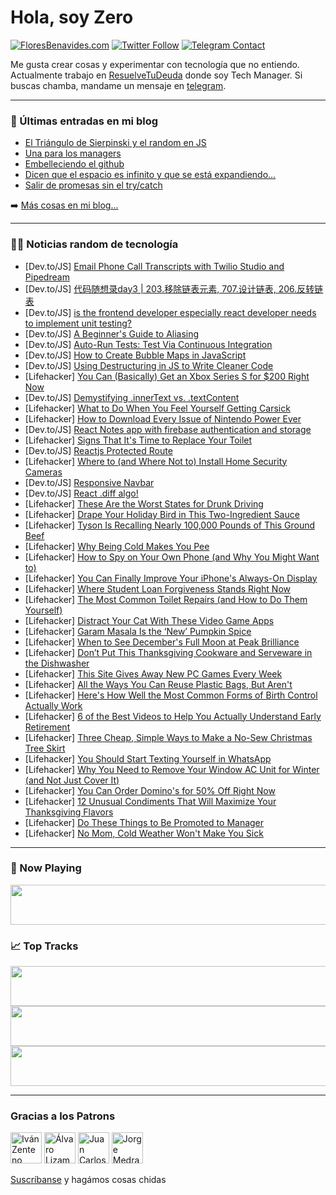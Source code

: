 # Hola, soy Zero

[![FloresBenavides.com](https://img.shields.io/website?down_message=oops&label=MiBlog&style=for-the-badge&up_message=online&url=https%3A%2F%2Ffloresbenavides.com)](https://floresbenavides.com) [![Twitter Follow](https://img.shields.io/twitter/follow/ZeroDragon?color=%231DA1F2&label=Follow&logo=twitter&logoColor=ffffff&style=for-the-badge)](https://twitter.com/zerodragon) [![Telegram Contact](https://img.shields.io/badge/escr%C3%ADbeme-ZeroDragon-%2326A5E4?style=for-the-badge&logo=telegram)](https://t.me/zerodragon)

Me gusta crear cosas y experimentar con tecnología que no entiendo.
Actualmente trabajo en [ResuelveTuDeuda](http://github.com/resuelve) donde soy Tech Manager.
Si buscas chamba, mandame un mensaje en [telegram](https://t.me/zerodragon).

---

### 📕 Últimas entradas en mi blog
<!-- BLOG-POST-LIST:START -->
- [El Triángulo de Sierpinski y el random en JS](https://floresbenavides.com/el-triangulo-de-sierpinski-y-el-random-en-js/)
- [Una para los managers](https://floresbenavides.com/una-para-los-managers/)
- [Embelleciendo el github](https://floresbenavides.com/embelleciendo-el-github/)
- [Dicen que el espacio es infinito y que se está expandiendo…](https://floresbenavides.com/dicen-que-el-espacio-es-infinito-y-que-se-esta-expandiendo/)
- [Salir de promesas sin el try/catch](https://floresbenavides.com/salir-de-promesas-sin-el-try-catch/)
<!-- BLOG-POST-LIST:END -->

➡️ [Más cosas en mi blog...](https://floresbenavides.com)

---

### 👨‍💻 Noticias random de tecnología
<!-- TECH-POSTS:START -->
- [Dev.to/JS] [Email Phone Call Transcripts with Twilio Studio and Pipedream](https://dev.to/deepgram/email-phone-call-transcripts-with-twilio-studio-and-pipedream-3ffh)
- [Dev.to/JS] [代码随想录day3 | 203.移除链表元素, 707.设计链表, 206.反转链表](https://dev.to/986913/dai-ma-sui-xiang-lu-day3-203yi-chu-lian-biao-yuan-su-707she-ji-lian-biao-206fan-zhuan-lian-biao-3ig9)
- [Dev.to/JS] [is the frontend developer especially react developer needs to implement unit testing?](https://dev.to/tan_jung/is-the-frontend-developer-especially-react-developer-needs-to-implement-unit-testing-4036)
- [Dev.to/JS] [A Beginner&#39;s Guide to Aliasing](https://dev.to/rachelmullen/a-beginners-guide-to-aliasing-34hf)
- [Dev.to/JS] [Auto-Run Tests: Test Via Continuous Integration](https://dev.to/cychu42/auto-run-tests-test-via-continuous-integration-ib6)
- [Dev.to/JS] [How to Create Bubble Maps in JavaScript](https://dev.to/andreykh1985/how-to-create-bubble-maps-in-javascript-4lc5)
- [Dev.to/JS] [Using Destructuring in JS to Write Cleaner Code](https://dev.to/racheljoyh/using-destructuring-in-js-to-write-cleaner-code-2601)
- [Lifehacker] [You Can &lpar;Basically&rpar; Get an Xbox Series S for $200 Right Now](https://lifehacker.com/you-can-basically-get-an-xbox-series-s-for-200-right-1849797666)
- [Dev.to/JS] [Demystifying .innerText vs. .textContent](https://dev.to/annaqharder/demystifying-innertext-vs-textcontent-35fl)
- [Lifehacker] [What to Do When You Feel Yourself Getting Carsick](https://lifehacker.com/what-to-do-when-you-feel-yourself-getting-carsick-1849798438)
- [Lifehacker] [How to Download Every Issue of Nintendo Power Ever](https://lifehacker.com/how-to-download-every-issue-of-nintendo-power-ever-1849797319)
- [Dev.to/JS] [React Notes app with firebase authentication and storage](https://dev.to/davidblaqq/react-notes-app-with-firebase-authentication-and-storage-262e)
- [Lifehacker] [Signs That It&#39;s Time to Replace Your Toilet](https://lifehacker.com/signs-that-its-time-to-replace-your-toilet-1849796702)
- [Dev.to/JS] [Reactjs Protected Route](https://dev.to/collins87mbathi/reactjs-protected-route-m3j)
- [Lifehacker] [Where to &lpar;and Where Not to&rpar; Install Home Security Cameras](https://lifehacker.com/where-to-and-where-not-to-install-home-security-camer-1849797448)
- [Dev.to/JS] [Responsive Navbar](https://dev.to/berecont/responsive-navbar-1001)
- [Dev.to/JS] [React .diff algo!](https://dev.to/rounit08/react-diff-algo-1ena)
- [Lifehacker] [These Are the Worst States for Drunk Driving](https://lifehacker.com/these-are-the-worst-states-for-drunk-driving-1849797194)
- [Lifehacker] [Drape Your Holiday Bird in This Two-Ingredient Sauce](https://lifehacker.com/drape-your-holiday-bird-in-this-two-ingredient-sauce-1849796793)
- [Lifehacker] [Tyson Is Recalling Nearly 100,000 Pounds of This Ground Beef](https://lifehacker.com/tyson-is-recalling-nearly-100-000-of-this-ground-beef-1849796665)
- [Lifehacker] [Why Being Cold Makes You Pee](https://lifehacker.com/why-you-feel-like-you-need-to-pee-more-in-cold-weather-1849796756)
- [Lifehacker] [How to Spy on Your Own Phone &lpar;and Why You Might Want to&rpar;](https://lifehacker.com/how-to-spy-on-your-own-phone-and-why-you-might-want-to-1849795721)
- [Lifehacker] [You Can Finally Improve Your iPhone&#39;s Always-On Display](https://lifehacker.com/you-can-finally-improve-your-iphones-always-on-display-1849795346)
- [Lifehacker] [Where Student Loan Forgiveness Stands Right Now](https://lifehacker.com/where-student-loan-forgiveness-stands-right-now-1849795888)
- [Lifehacker] [The Most Common Toilet Repairs &lpar;and How to Do Them Yourself&rpar;](https://lifehacker.com/the-most-common-toilet-repairs-and-how-to-do-them-your-1849794329)
- [Lifehacker] [Distract Your Cat With These Video Game Apps](https://lifehacker.com/distract-your-cat-with-these-video-game-apps-1849794032)
- [Lifehacker] [Garam Masala Is the ‘New’ Pumpkin Spice](https://lifehacker.com/garam-masala-is-the-new-pumpkin-spice-1849795344)
- [Lifehacker] [When to See December&#39;s Full Moon at Peak Brilliance](https://lifehacker.com/when-to-see-decembers-full-moon-at-peak-brilliance-1849793352)
- [Lifehacker] [Don’t Put This Thanksgiving Cookware and Serveware in the Dishwasher](https://lifehacker.com/don-t-put-this-thanksgiving-cookware-and-serveware-in-t-1849792978)
- [Lifehacker] [This Site Gives Away New PC Games Every Week](https://lifehacker.com/this-site-gives-away-new-pc-games-every-week-1849792344)
- [Lifehacker] [All the Ways You Can Reuse Plastic Bags, But Aren&#39;t](https://lifehacker.com/all-the-ways-you-can-reuse-plastic-bags-but-arent-1849792428)
- [Lifehacker] [Here&#39;s How Well the Most Common Forms of Birth Control Actually Work](https://lifehacker.com/heres-how-well-the-most-common-forms-of-birth-control-a-1849792332)
- [Lifehacker] [6 of the Best Videos to Help You Actually Understand Early Retirement](https://lifehacker.com/6-of-the-best-videos-to-help-you-actually-understand-ea-1849785268)
- [Lifehacker] [Three Cheap, Simple Ways to Make a No-Sew Christmas Tree Skirt](https://lifehacker.com/three-cheap-simple-ways-to-make-a-no-sew-christmas-tre-1849790819)
- [Lifehacker] [You Should Start Texting Yourself in WhatsApp](https://lifehacker.com/you-should-start-texting-yourself-in-whatsapp-1849790925)
- [Lifehacker] [Why You Need to Remove Your Window AC Unit for Winter &lpar;and Not Just Cover It&rpar;](https://lifehacker.com/why-you-need-to-remove-your-window-ac-unit-for-winter-1849790823)
- [Lifehacker] [You Can Order Domino&#39;s for 50% Off Right Now](https://lifehacker.com/you-can-order-dominos-for-50-off-right-now-1849790953)
- [Lifehacker] [12 Unusual Condiments That Will Maximize Your Thanksgiving Flavors](https://lifehacker.com/12-unusual-condiments-that-will-maximize-your-thanksgiv-1849790619)
- [Lifehacker] [Do These Things to Be Promoted to Manager](https://lifehacker.com/do-these-things-to-be-promoted-to-manager-1849790419)
- [Lifehacker] [No Mom, Cold Weather Won&#39;t Make You Sick](https://lifehacker.com/no-mom-cold-weather-wont-make-you-sick-1849790245)<!-- TECH-POSTS:END -->

---

### 🎵 Now Playing
<a href="https://spotify-now-playing-dun.vercel.app/now-playing?open"><img src="https://spotify-now-playing-dun.vercel.app/now-playing" width="540" height="64"></a>

### 📈 Top Tracks
<a href="https://spotify-now-playing-dun.vercel.app/top-tracks?i=1&open"><img src="https://spotify-now-playing-dun.vercel.app/top-tracks?i=1" width="540" height="64"></a>
<a href="https://spotify-now-playing-dun.vercel.app/top-tracks?i=2&open"><img src="https://spotify-now-playing-dun.vercel.app/top-tracks?i=2" width="540" height="64"></a>
<a href="https://spotify-now-playing-dun.vercel.app/top-tracks?i=3&open"><img src="https://spotify-now-playing-dun.vercel.app/top-tracks?i=3" width="540" height="64"></a>

---

### Gracias a los Patrons
[<img src="https://avatars.githubusercontent.com/u/243380?v=4" alt="Iván Zenteno" width="50px">](https://github.com/k001) [<img src="https://avatars.githubusercontent.com/u/19955639?v=4" alt="Álvaro Lizama" width="50px">](https://github.com/alvarolizama) [<img src="https://avatars.githubusercontent.com/u/2718753?v=4" alt="Juan Carlos Ruiz" width="50px">](https://github.com/JuanCrg90) [<img src="https://avatars.githubusercontent.com/u/37025?v=4" alt="Jorge Medrano" width="50px">](https://github.com/h1pp1e) 

[Suscríbanse](https://www.patreon.com/zerodragon) y hagámos cosas chidas
